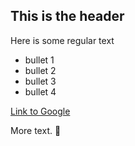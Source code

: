## This is the header

Here is some regular text

* bullet 1
* bullet 2
* bullet 3
* bullet 4

[Link to Google](http://www.google.com)

More text. :sparkling_heart: